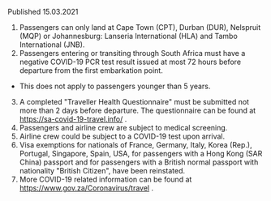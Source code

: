 Published 15.03.2021
1. Passengers can only land at Cape Town (CPT), Durban (DUR), Nelspruit (MQP) or Johannesburg: Lanseria International (HLA) and Tambo International (JNB).
2. Passengers entering or transiting through South Africa must have a negative COVID-19 PCR test result issued at most 72 hours before departure from the first embarkation point.
- This does not apply to passengers younger than 5 years.
3. A completed "Traveller Health Questionnaire" must be submitted not more than 2 days before departure. The questionnaire can be found at <a href="https://sa-covid-19-travel.info/">https://sa-covid-19-travel.info/</a> .
4. Passengers and airline crew are subject to medical screening. 
5. Airline crew could be subject to a COVID-19 test upon arrival. 
6. Visa exemptions for nationals of France, Germany, Italy, Korea (Rep.), Portugal, Singapore, Spain, USA, for passengers with a Hong Kong (SAR China) passport and for passengers with a British normal passport with nationality "British Citizen", have been reinstated.
7. More COVID-19 related information can be found at <a href="https://www.gov.za/Coronavirus/travel">https://www.gov.za/Coronavirus/travel</a> .

